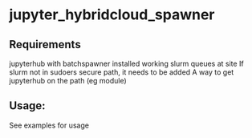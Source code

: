 # jupyter_hybridcloud_spawner

## Requirements 
jupyterhub with batchspawner installed
working slurm queues at site
If slurm not in sudoers secure path, it needs to be added
A way to get jupyterhub on the path (eg module)

## Usage:
See examples for usage

